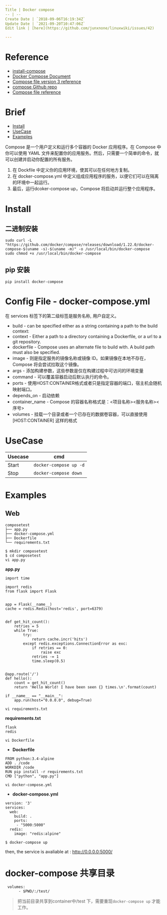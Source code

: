 ```yaml
---
Title | Docker compose
-- | --
Create Date | `2018-09-06T16:19:34Z`
Update Date | `2021-09-20T10:47:06Z`
Edit link | [here](https://github.com/junxnone/linuxwiki/issues/42)

---
```

# Reference
- [install-compose](https://docs.docker.com/compose/install/#install-compose)
- [Docker Compose Document](https://docs.docker.com/compose/)
- [Compose file version 3 reference](https://docs.docker.com/compose/compose-file/#compose-and-docker-compatibility-matrix)
- [compose Github repo](https://github.com/docker/compose/)
- [Compose file  reference](https://docs.docker.com/compose/compose-file/)

# Brief

- [Install](#Install)
- [UseCase](#usecase)
- [Examples](#examples)

Compose 是一个用户定义和运行多个容器的 Docker 应用程序。在 Compose 中你可以使用 YAML 文件来配置你的应用服务。然后，只需要一个简单的命令，就可以创建并启动你配置的所有服务。

1. 在 Dockfile 中定义你的应用环境，使其可以在任何地方复制。
2. 在 docker-compose.yml 中定义组成应用程序的服务，以便它们可以在隔离的环境中一起运行。
3. 最后，运行dcoker-compose up，Compose 将启动并运行整个应用程序。




# Install 
## 二进制安装
```
sudo curl -L "https://github.com/docker/compose/releases/download/1.22.0/docker-compose-$(uname -s)-$(uname -m)" -o /usr/local/bin/docker-compose
sudo chmod +x /usr/local/bin/docker-compose
```
## pip 安装
```
pip install docker-compose
```
# Config File - docker-compose.yml
在 services 标签下的第二级标签是服务名称, 用户自定义。

- build - can be specified either as a string containing a path to the build context:
- context - Either a path to a directory containing a Dockerfile, or a url to a git repository.
- dockerfile - Compose uses an alternate file to build with. A build path must also be specified.
- image - 则是指定服务的镜像名称或镜像 ID。如果镜像在本地不存在，Compose 将会尝试拉取这个镜像。
- args - 添加构建参数，这些参数是仅在构建过程中可访问的环境变量
- command - 可以覆盖容器启动后默认执行的命令。
- ports - 使用HOST:CONTAINER格式或者只是指定容器的端口，宿主机会随机映射端口。
- depends_on - 启动依赖
- container_name -  Compose 的容器名称格式是：<项目名称><服务名称><序号>
- volumes - 挂载一个目录或者一个已存在的数据卷容器，可以直接使用 [HOST:CONTAINER] 这样的格式


# UseCase

Usecase | cmd
-- | --
Start | `docker-compose up -d`
Stop | `docker-compose down`

# Examples
## Web

```
composetest
├── app.py
├── docker-compose.yml
├── Dockerfile
└── requirements.txt
```

```
$ mkdir composetest
$ cd composetest
vi app.py
```
**app.py**
```
import time

import redis
from flask import Flask


app = Flask(__name__)
cache = redis.Redis(host='redis', port=6379)


def get_hit_count():
    retries = 5
    while True:
        try:
            return cache.incr('hits')
        except redis.exceptions.ConnectionError as exc:
            if retries == 0:
                raise exc
            retries -= 1
            time.sleep(0.5)


@app.route('/')
def hello():
    count = get_hit_count()
    return 'Hello World! I have been seen {} times.\n'.format(count)

if __name__ == "__main__":
    app.run(host="0.0.0.0", debug=True)
```
```
vi requirements.txt
```
**requirements.txt**
```
flask
redis
```
```
vi Dockerfile
```

- **Dockerfile**

```
FROM python:3.4-alpine
ADD . /code
WORKDIR /code
RUN pip install -r requirements.txt
CMD ["python", "app.py"]
```
```
vi docker-compose.yml
```

- **docker-compose.yml**

```
version: '3'
services:
  web:
    build: .
    ports:
     - "5000:5000"
  redis:
    image: "redis:alpine"
```
```
$ docker-compose up
```
then, the service is avaliable at : http://0.0.0.0:5000/

# docker-compose 共享目录

```
 volumes:
      - $PWD/:/test/
```
> 把当前目录共享到container中/test 下，需要重现`docker-compose up` 才能工作。

